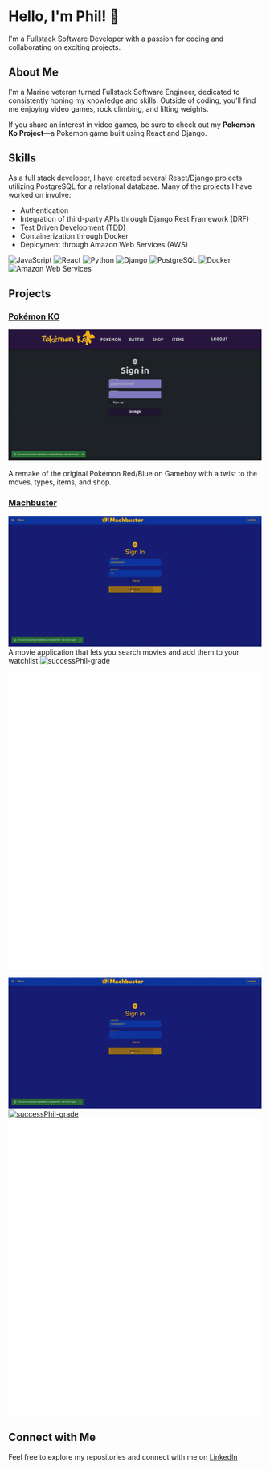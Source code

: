 # Hello, I'm Phil! 👋

I'm a Fullstack Software Developer with a passion for coding and collaborating on exciting projects.

## About Me

I'm a Marine veteran turned Fullstack Software Engineer, dedicated to consistently honing my knowledge and skills. Outside of coding, you'll find me enjoying video games, rock climbing, and lifting weights.

If you share an interest in video games, be sure to check out my **Pokemon Ko Project**—a Pokemon game built using React and Django.

## Skills

As a full stack developer, I have created several React/Django projects utilizing PostgreSQL for a relational database. Many of the projects I have worked on involve:

- Authentication
- Integration of third-party APIs through Django Rest Framework (DRF)
- Test Driven Development (TDD)
- Containerization through Docker
- Deployment through Amazon Web Services (AWS)

 ![JavaScript](https://img.shields.io/badge/-JavaScript-000?style=flat&logo=javascript&logoColor=yellow) ![React](https://img.shields.io/badge/-React-61DAFB?style=flat&logo=react&logoColor=white) ![Python](https://img.shields.io/badge/-Python-3776AB?style=flat&logo=python&logoColor=white) ![Django](https://img.shields.io/badge/-Django-092E20?style=flat&logo=django&logoColor=white) ![PostgreSQL](https://img.shields.io/badge/-PostgreSQL-336791?style=flat&logo=postgresql&logoColor=white) ![Docker](https://img.shields.io/badge/-Docker-2496ED?style=flat&logo=docker&logoColor=white) ![Amazon Web Services](https://img.shields.io/badge/-AWS-232F3E?style=flat&logo=amazon-aws&logoColor=white)

## Projects

### [Pokémon KO](https://github.com/successPhil/PokemonKO-prod)
<img src="https://github.com/successPhil/demo-gifs/blob/main/pokemon-ko-demo.gif?raw=true" alt="pokemonko-demo">

A remake of the original Pokémon Red/Blue on Gameboy with a twist to the moves, types, items, and shop.




### [Machbuster](https://github.com/successPhil/movietracker)
<img src="https://github.com/successPhil/demo-gifs/blob/main/machbuster-demo.gif?raw=true" alt="machbuster-demo">
A movie application that lets you search movies and add them to your watchlist

<img src="https://github-readme-stats.vercel.app/api?username=successPhil&theme=midnight-purple&show_icons=true" alt="successPhil-grade">

<img src="https://raw.githubusercontent.com/successPhil/github-stats/master/generated/overview.svg#gh-dark-mode-only" alt="successPhil-stats"> <img src="https://raw.githubusercontent.com/successPhil/github-stats/master/generated/languages.svg#gh-dark-mode-only" alt="successPhil-lang">

<div class="project-container">
  <div class="top-image">
    <a href="https://github.com/successPhil/movietracker">
      <img src="https://github.com/successPhil/demo-gifs/blob/main/machbuster-demo.gif?raw=true" alt="machbuster-demo">
    </a>
  </div>
  <div class="side-by-side-images">
    <div class="github-stats">
      <a href="https://github.com/successPhil">
        <img src="https://github-readme-stats.vercel.app/api?username=successPhil&theme=midnight-purple&show_icons=true" alt="successPhil-grade">
      </a>
    </div>
    <div class="languages-stats">
      <a href="https://github.com/successPhil">
        <img src="https://raw.githubusercontent.com/successPhil/github-stats/master/generated/overview.svg#gh-dark-mode-only" alt="successPhil-stats">
        <img src="https://raw.githubusercontent.com/successPhil/github-stats/master/generated/languages.svg#gh-dark-mode-only" alt="successPhil-lang">
      </a>
    </div>
  </div>
</div>


## Connect with Me

Feel free to explore my repositories and connect with me on [LinkedIn](https://www.linkedin.com/in/phillip-basti/)
